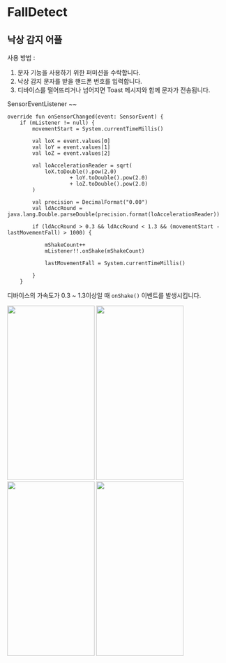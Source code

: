 # FallDetect

## 낙상 감지 어플

사용 방법 : 
1. 문자 기능을 사용하기 위한 퍼미션을 수락합니다.
2. 낙상 감지 문자를 받을 핸드폰 번호를 입력합니다.
3. 디바이스를 떨어뜨리거나 넘어지면 Toast 메시지와 함께 문자가 전송됩니다. 

SensorEventListener
~~

    override fun onSensorChanged(event: SensorEvent) {
        if (mListener != null) {
            movementStart = System.currentTimeMillis()

            val loX = event.values[0]
            val loY = event.values[1]
            val loZ = event.values[2]

            val loAccelerationReader = sqrt(
                loX.toDouble().pow(2.0)
                        + loY.toDouble().pow(2.0)
                        + loZ.toDouble().pow(2.0)
            )

            val precision = DecimalFormat("0.00")
            val ldAccRound = java.lang.Double.parseDouble(precision.format(loAccelerationReader))
            
            if (ldAccRound > 0.3 && ldAccRound < 1.3 && (movementStart - lastMovementFall) > 1000) {

                mShakeCount++
                mListener!!.onShake(mShakeCount)

                lastMovementFall = System.currentTimeMillis()

            }
        }   
 
 디바이스의 가속도가 0.3 ~ 1.3이상일 때 `onShake()` 이벤트를 발생시킵니다.

<img src="https://user-images.githubusercontent.com/42116216/203105072-6b430fe0-0743-45cf-97c9-6658d00e065a.png" width="200" height="400">

<img src="https://user-images.githubusercontent.com/42116216/203105411-078befe8-fdb6-4718-a7a5-b28a231e5428.png" width="200" height="400">

<img src="https://user-images.githubusercontent.com/42116216/203105521-5dc45eb9-653c-4a0a-80ac-ee0ef1866eeb.png" width="200" height="400">

<img src="https://user-images.githubusercontent.com/42116216/203105592-5ce0d911-e57e-4eeb-9b18-ec0b307b09a2.png" width="200" height="400">
